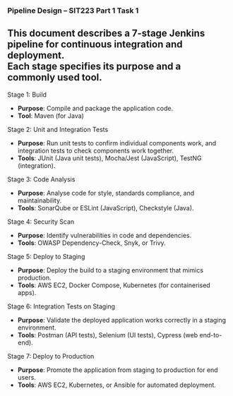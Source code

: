 ### Pipeline Design – SIT223 Part 1 Task 1 ###

This document describes a 7-stage Jenkins pipeline for continuous integration and deployment.  
Each stage specifies its purpose and a commonly used tool.
---

Stage 1: Build
- **Purpose**: Compile and package the application code.  
- **Tool**: Maven (for Java)

Stage 2: Unit and Integration Tests
- **Purpose**: Run unit tests to confirm individual components work, and integration tests to check components work together.  
- **Tools**: JUnit (Java unit tests), Mocha/Jest (JavaScript), TestNG (integration).

Stage 3: Code Analysis
- **Purpose**: Analyse code for style, standards compliance, and maintainability.  
- **Tools**: SonarQube or ESLint (JavaScript), Checkstyle (Java).

Stage 4: Security Scan
- **Purpose**: Identify vulnerabilities in code and dependencies.  
- **Tools**: OWASP Dependency-Check, Snyk, or Trivy.

Stage 5: Deploy to Staging
- **Purpose**: Deploy the build to a staging environment that mimics production.  
- **Tools**: AWS EC2, Docker Compose, Kubernetes (for containerised apps).

Stage 6: Integration Tests on Staging
- **Purpose**: Validate the deployed application works correctly in a staging environment.  
- **Tools**: Postman (API tests), Selenium (UI tests), Cypress (web end-to-end).

Stage 7: Deploy to Production
- **Purpose**: Promote the application from staging to production for end users.  
- **Tools**: AWS EC2, Kubernetes, or Ansible for automated deployment.
